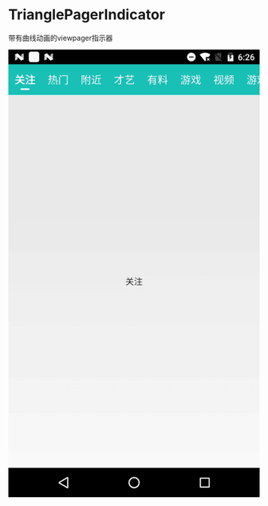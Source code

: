 # TrianglePagerIndicator
带有曲线动画的viewpager指示器


![效果图](https://github.com/Gaara33/TrianglePagerIndicator/blob/master/demo.gif)
